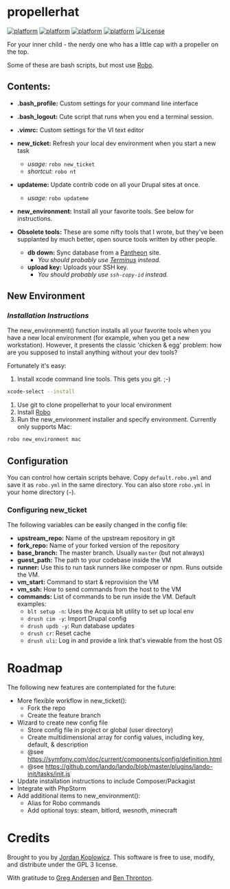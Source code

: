 # propellerhat
[![platform](https://img.shields.io/badge/osx-lightgrey.svg?logo=apple)](platform)
[![platform](https://img.shields.io/badge/linux-616.svg?logo=linux)](platform)
[![platform](https://img.shields.io/badge/packagist-orange.svg?logo=linux)](https://packagist.org/packages/koppieesq/propellerhat)
[![platform](https://img.shields.io/badge/github-0a0.svg?logo=github)](https://github.com/koppieesq/propellerhat)
[![License](https://img.shields.io/badge/license-GPL3-teal.svg?logo=gnu)](LICENSE)

For your inner child - the nerdy one who has a little cap with a propeller on the top.

Some of these are bash scripts, but most use [Robo](https://robo.li).

## Contents:
- **.bash_profile:** Custom settings for your command line interface
- **.bash_logout:** Cute script that runs when you end a terminal session.
- **.vimrc:** Custom settings for the VI text editor
- **new_ticket:** Refresh your local dev environment when you start a new task
  - *usage:* `robo new_ticket`
  - *shortcut:* `robo nt`
- **updateme:** Update contrib code on all your Drupal sites at once.
  - *usage:* `robo updateme`
- **new_environment:** Install all your favorite tools.  See below for instructions.
  
- **Obsolete tools:** These are some nifty tools that I wrote, but they've been supplanted by much better, open source tools written by other people.
    - **db down:** Sync database from a [Pantheon](https://pantheon.io) site.
      - *You should probably use [Terminus](https://github.com/pantheon-systems/terminus) instead.*
    - **upload key:** Uploads your SSH key.
      - *You should probably use `ssh-copy-id` instead.*
      
## New Environment
### *Installation Instructions*
The new_environment() function installs all your favorite tools when you have a new local environment (for example, when you get a new workstation).  However, it presents the classic 'chicken & egg' problem: how are you supposed to install anything without your dev tools?

Fortunately it's easy:
1. Install xcode command line tools.  This gets you git.  ;-)
```bash
xcode-select --install
```
1. Use git to clone propellerhat to your local environment
1. Install [Robo](https://robo.li/)
1. Run the new_environment installer and specify environment.  Currently only supports Mac:
```bash
robo new_environment mac
```

## Configuration
You can control how certain scripts behave.  Copy `default.robo.yml` and save it as `robo.yml` in the same directory.  You can also store `robo.yml` in your home directory (`~`).

### Configuring new_ticket
The following variables can be easily changed in the config file:
- **upstream_repo:** Name of the upstream repository in git
- **fork_repo:** Name of your forked version of the repository
- **base_branch:** The master branch.  Usually `master` (but not always)
- **guest_path:** The path to your codebase inside the VM
- **runner:** Use this to run task runners like composer or npm.  Runs outside the VM.
- **vm_start:** Command to start & reprovision the VM
- **vm_ssh:** How to send commands from the host to the VM
- **commands:** List of commands to be run inside the VM.  Default examples:
  - `blt setup -n`: Uses the Acquia blt utility to set up local env
  - `drush cim -y`: Import Drupal config
  - `drush updb -y`: Run database updates
  - `drush cr`: Reset cache
  - `drush uli`: Log in and provide a link that's viewable from the host OS
  
# Roadmap
The following new features are contemplated for the future:
- More flexible workflow in new_ticket():
  - Fork the repo
  - Create the feature branch
- Wizard to create new config file
  - Store config file in project or global (user directory)
  - Create multidimensional array for config values, including key, default, & description
  - @see https://symfony.com/doc/current/components/config/definition.html
  - @see https://github.com/lando/lando/blob/master/plugins/lando-init/tasks/init.js
- Update installation instructions to include Composer/Packagist
- Integrate with PhpStorm
- Add additional items to new_environment():
  - Alias for Robo commands
  - Add optional toys: steam, bitlord, wesnoth, minecraft
  
# Credits

Brought to you by [Jordan Koplowicz](http://koplowiczandsons.com).  This software is free to use, modify, and distribute under the GPL 3 license.

With gratitude to [Greg Andersen](https://github.com/g1a/starter) and [Ben Thronton](https://git.businesswire.com/projects/HQ/repos/hq-tools/browse/dev/reset-dev).